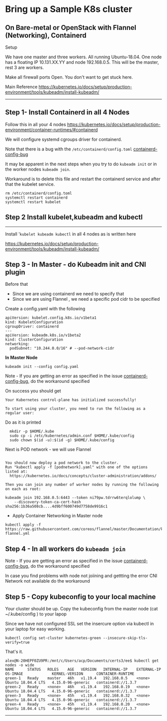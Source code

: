 
# Bring up a Sample K8s cluster 
## On Bare-metal or OpenStack with Flannel (Networking), Containerd

Setup

We have one master and three workers. All running Ubuntu-18.04. One node has a floating IP 10.131.XX.YY and node 192.168.0.5. This will be the master, rest 3 are workers.

Make all firewall ports Open. You don't want to get stuck here.


Main Reference https://kubernetes.io/docs/setup/production-environment/tools/kubeadm/install-kubeadm/

---

## Step 1- Install Containerd in all 4 Nodes

Follow this in all your 4 nodes https://kubernetes.io/docs/setup/production-environment/container-runtimes/#containerd

We will configure systemd cgroups driver for containerd.

Note that there is a bug with the `/etc/containerd/config.toml`
[containerd-config-bug]

It may be apparent in the next steps when you try to do `kubeadm init` or in the worker nodes `kubeadm join`.

 Workaround is to delete this file and restart the containerd service and after that the kubelet service.

```
rm /etc/containerd/config.toml
systemctl restart containerd
systemctl restart kubelet
```

## Step 2  Install kubelet,kubeadm  and kubectl
-------------

Install '`kubelet kubeadm kubectl`  in all 4 nodes as is written here

https://kubernetes.io/docs/setup/production-environment/tools/kubeadm/install-kubeadm/


## Step 3 - In Master - do Kubeadm init and CNI plugin

Before that 
- Since we are using containerd we need to specify that
- Since we are using Flannel , we need a specific pod cidr to be specified

Create a config.yaml with the following

```
apiVersion: kubelet.config.k8s.io/v1beta1
kind: KubeletConfiguration
cgroupDriver: containerd
---
apiVersion: kubeadm.k8s.io/v1beta2
kind: ClusterConfiguration
networking:
  podSubnet: "10.244.0.0/16" # --pod-network-cidr
```

**In Master Node** 

```
kubeadm init --config config.yaml
```

Note - If you are getting an error as specified in the issue [containerd-config-bug], do the workaround specified

[containerd-config-bug]: https://github.com/containerd/containerd/issues/4581

On success you should get 

```
Your Kubernetes control-plane has initialized successfully!

To start using your cluster, you need to run the following as a regular user:
```
Do as it is printed
```
  mkdir -p $HOME/.kube
  sudo cp -i /etc/kubernetes/admin.conf $HOME/.kube/config
  sudo chown $(id -u):$(id -g) $HOME/.kube/config
```
Next is POD network - we will use Flannel
```

You should now deploy a pod network to the cluster.
Run "kubectl apply -f [podnetwork].yaml" with one of the options listed at:
  https://kubernetes.io/docs/concepts/cluster-administration/addons/

Then you can join any number of worker nodes by running the following on each as root:

kubeadm join 192.168.0.5:6443 --token ni79pw.tdrrw6terqlolump \
    --discovery-token-ca-cert-hash sha256:1b36a508cb....4d9bff600749d7758de9916c1
```

- Apply Container Networking in Master node

```
kubectl apply -f https://raw.githubusercontent.com/coreos/flannel/master/Documentation/kube-flannel.yml
```

## Step 4 - In all workers do `kubeadm join`

Note - If you are getting an error as specified in the issue [containerd-config-bug], do the workaround specified

In case you find problems with node not joiining and gettting the error CNI Network not available 
do the workaround 

## Step 5 - Copy kubeconfig to your local machine

Your cluster should be up. Copy the kubeconfig from the master node (cat  ~/.kube/config ) to your lapop

Since we have not configured SSL set the insercure option via kubectl in your laptop for easy working.

```
kubectl config set-cluster kubernetes-green --insecure-skip-tls-verify=true
```

That's it.

```
alex@N-20HEPF0ZU9PR:/mnt/c/Users/acp/Documents/certs3/ee$ kubectl get nodes -o wide
NAME      STATUS   ROLES    AGE   VERSION   INTERNAL-IP    EXTERNAL-IP   OS-IMAGE             KERNEL-VERSION      CONTAINER-RUNTIME
green-1   Ready    master   46h   v1.19.4   192.168.0.5    <none>        Ubuntu 18.04.4 LTS   4.15.0-96-generic   containerd://1.3.7
green-2   Ready    <none>   46h   v1.19.4   192.168.0.19   <none>        Ubuntu 18.04.4 LTS   4.15.0-96-generic   containerd://1.3.7
green-3   Ready    <none>   45h   v1.19.4   192.168.0.32   <none>        Ubuntu 18.04.4 LTS   4.15.0-96-generic   containerd://1.3.7
green-4   Ready    <none>   45h   v1.19.4   192.168.0.20   <none>        Ubuntu 18.04.4 LTS   4.15.0-96-generic   containerd://1.3.7
````

---

